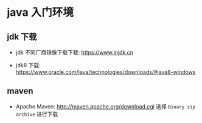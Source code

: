 # java 入门环境

## jdk 下载

- jdk 不同厂商镜像下载下载: https://www.injdk.cn

- jdk8 下载: https://www.oracle.com/java/technologies/downloads/#java8-windows


## maven

- Apache Maven: http://maven.apache.org/download.cgi 选择 `Binary zip archive` 进行下载
